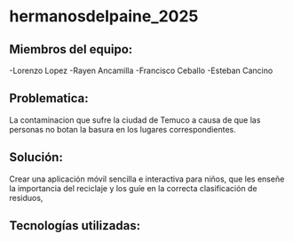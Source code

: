 # hermanosdelpaine_2025
## Miembros del equipo:
-Lorenzo Lopez
-Rayen Ancamilla
-Francisco Ceballo
-Esteban Cancino
## Problematica:
La contaminacion que sufre la ciudad de Temuco a causa de que las personas no botan la basura en los lugares correspondientes.
## Solución:
Crear una aplicación móvil sencilla e interactiva para niños, que les enseñe la importancia del reciclaje y los guíe en la correcta clasificación de residuos,
## Tecnologías utilizadas:
